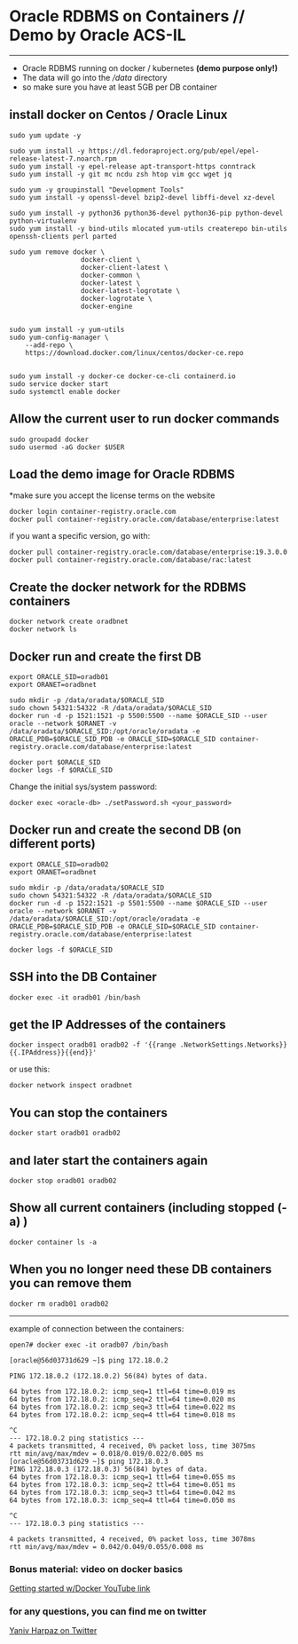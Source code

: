 # Oracle RDBMS on Containers // Demo by Oracle ACS-IL
---
- Oracle RDBMS running on docker / kubernetes **(demo purpose only!)**
- The data will go into the */data* directory
- so make sure you have at least 5GB per DB container  
  

## install docker on Centos / Oracle Linux

```
sudo yum update -y

sudo yum install -y https://dl.fedoraproject.org/pub/epel/epel-release-latest-7.noarch.rpm
sudo yum install -y epel-release apt-transport-https conntrack 
sudo yum install -y git mc ncdu zsh htop vim gcc wget jq

sudo yum -y groupinstall "Development Tools"
sudo yum install -y openssl-devel bzip2-devel libffi-devel xz-devel

sudo yum install -y python36 python36-devel python36-pip python-devel python-virtualenv
sudo yum install -y bind-utils mlocated yum-utils createrepo bin-utils openssh-clients perl parted

sudo yum remove docker \
                  docker-client \
                  docker-client-latest \
                  docker-common \
                  docker-latest \
                  docker-latest-logrotate \
                  docker-logrotate \
                  docker-engine
 
 
sudo yum install -y yum-utils
sudo yum-config-manager \
    --add-repo \
    https://download.docker.com/linux/centos/docker-ce.repo


sudo yum install -y docker-ce docker-ce-cli containerd.io
sudo service docker start
sudo systemctl enable docker
```

## Allow the current user to run docker commands
```
sudo groupadd docker
sudo usermod -aG docker $USER
```
## Load the demo image for Oracle RDBMS  
*make sure you accept the license terms on the website
```
docker login container-registry.oracle.com
docker pull container-registry.oracle.com/database/enterprise:latest
```   
if you want a specific version, go with:
```
docker pull container-registry.oracle.com/database/enterprise:19.3.0.0
docker pull container-registry.oracle.com/database/rac:latest
```


## Create the docker network for the RDBMS containers
```
docker network create oradbnet
docker network ls
```

## Docker run and create the first DB
```
export ORACLE_SID=oradb01
export ORANET=oradbnet

sudo mkdir -p /data/oradata/$ORACLE_SID
sudo chown 54321:54322 -R /data/oradata/$ORACLE_SID
docker run -d -p 1521:1521 -p 5500:5500 --name $ORACLE_SID --user oracle --network $ORANET -v /data/oradata/$ORACLE_SID:/opt/oracle/oradata -e ORACLE_PDB=$ORACLE_SID_PDB -e ORACLE_SID=$ORACLE_SID container-registry.oracle.com/database/enterprise:latest

docker port $ORACLE_SID
docker logs -f $ORACLE_SID
```

Change the initial sys/system password:
```
docker exec <oracle-db> ./setPassword.sh <your_password>
```

## Docker run and create the second DB (on different ports)
```
export ORACLE_SID=oradb02
export ORANET=oradbnet

sudo mkdir -p /data/oradata/$ORACLE_SID
sudo chown 54321:54322 -R /data/oradata/$ORACLE_SID
docker run -d -p 1522:1521 -p 5501:5500 --name $ORACLE_SID --user oracle --network $ORANET -v /data/oradata/$ORACLE_SID:/opt/oracle/oradata -e ORACLE_PDB=$ORACLE_SID_PDB -e ORACLE_SID=$ORACLE_SID container-registry.oracle.com/database/enterprise:latest

docker logs -f $ORACLE_SID
```

## SSH into the DB Container
```
docker exec -it oradb01 /bin/bash
```
## get the IP Addresses of the containers
```
docker inspect oradb01 oradb02 -f '{{range .NetworkSettings.Networks}}{{.IPAddress}}{{end}}'
```  
or use this:    
```
docker network inspect oradbnet
```

## You can stop the containers
```
docker start oradb01 oradb02
```
## and later start the containers again
```
docker stop oradb01 oradb02
```

## Show all current containers (including stopped (-a) )
```
docker container ls -a
```

## When you no longer need these DB containers you can remove them
```
docker rm oradb01 oradb02
```

---
example of connection between the containers:  
```
open7# docker exec -it oradb07 /bin/bash
```

```
[oracle@56d03731d629 ~]$ ping 172.18.0.2

PING 172.18.0.2 (172.18.0.2) 56(84) bytes of data.

64 bytes from 172.18.0.2: icmp_seq=1 ttl=64 time=0.019 ms  
64 bytes from 172.18.0.2: icmp_seq=2 ttl=64 time=0.020 ms  
64 bytes from 172.18.0.2: icmp_seq=3 ttl=64 time=0.022 ms  
64 bytes from 172.18.0.2: icmp_seq=4 ttl=64 time=0.018 ms  

^C  
--- 172.18.0.2 ping statistics ---  
4 packets transmitted, 4 received, 0% packet loss, time 3075ms  
rtt min/avg/max/mdev = 0.018/0.019/0.022/0.005 ms  
[oracle@56d03731d629 ~]$ ping 172.18.0.3  
PING 172.18.0.3 (172.18.0.3) 56(84) bytes of data.  
64 bytes from 172.18.0.3: icmp_seq=1 ttl=64 time=0.055 ms  
64 bytes from 172.18.0.3: icmp_seq=2 ttl=64 time=0.051 ms  
64 bytes from 172.18.0.3: icmp_seq=3 ttl=64 time=0.042 ms  
64 bytes from 172.18.0.3: icmp_seq=4 ttl=64 time=0.050 ms  

^C  
--- 172.18.0.3 ping statistics ---  

4 packets transmitted, 4 received, 0% packet loss, time 3078ms
rtt min/avg/max/mdev = 0.042/0.049/0.055/0.008 ms  
```
### Bonus material: video on docker basics  
[Getting started w/Docker YouTube link](https://youtu.be/iqqDU2crIEQ)

### for any questions, you can find me on twitter
[Yaniv Harpaz on Twitter](http://www.twitter.com/w1025)
